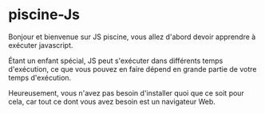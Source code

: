 # piscine-Js
Bonjour et bienvenue sur JS piscine, vous allez d'abord devoir apprendre à exécuter javascript.

Étant un enfant spécial, JS peut s'exécuter dans différents temps d'exécution, ce que vous pouvez en faire dépend en grande partie de votre temps d'exécution.

Heureusement, vous n'avez pas besoin d'installer quoi que ce soit pour cela, car tout ce dont vous avez besoin est un navigateur Web.
